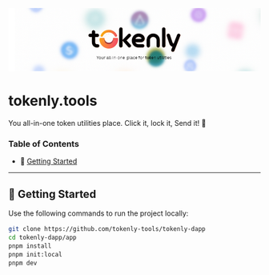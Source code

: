 [![Nuxt banner](./app/assets/images/banner.png)](https://tokenly.tools)

# tokenly.tools

You all-in-one token utilities place.
Click it, lock it, Send it! 🚀

### Table of Contents

-   🚀 [Getting Started](#getting-started)

---

## <a name="getting-started">🚀 Getting Started</a>

Use the following commands to run the project locally:

```bash
git clone https://github.com/tokenly-tools/tokenly-dapp
cd tokenly-dapp/app
pnpm install
pnpm init:local
pnpm dev
```